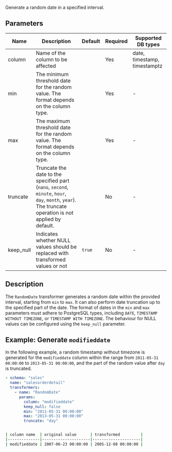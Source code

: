 Generate a random date in a specified interval.

## Parameters

| Name      | Description                                                                                                                                         | Default | Required | Supported DB types           |
|-----------|-----------------------------------------------------------------------------------------------------------------------------------------------------|---------|----------|------------------------------|
| column    | Name of the column to be affected                                                                                              |         | Yes      | date, timestamp, timestamptz |
| min       | The minimum threshold date for the random value. The format depends on the column type.                                                              |         | Yes      | -                            |
| max       | The maximum threshold date for the random value. The format depends on the column type.                                                             |         | Yes      | -                            |
| truncate  | Truncate the date to the specified part (`nano`, `second`, `minute`, `hour`, `day`, `month`, `year`). The truncate operation is not applied by default. |         | No       | -                            |
| keep_null | Indicates whether NULL values should be replaced with transformed values or not                                                                       | `true`  | No       | -                            |

## Description

The `RandomDate` transformer generates a random date within the provided interval, starting from `min` to `max`. It
can also perform date truncation up to the specified part of the date. The format of dates in the `min` and `max`
parameters must adhere to PostgreSQL types, including `DATE`, `TIMESTAMP WITHOUT TIMEZONE`,
or `TIMESTAMP WITH TIMEZONE`. The behaviour for NULL values can be configured using the `keep_null` parameter.

## Example: Generate `modifieddate`

In the following example, a random timestamp without timezone is generated for the `modifieddate` column within the range from
`2011-05-31 00:00:00` to `2013-05-31 00:00:00`, and the part of the random value after `day` is truncated.

``` yaml title="RandomDate transformer example"
- schema: "sales"
  name: "salesorderdetail"
  transformers:
    - name: "RandomDate"
      params:
        column: "modifieddate"
        keep_null: false
        min: "2011-05-31 00:00:00"
        max: "2013-05-31 00:00:00"
        truncate: "day"
```

```bash title="Expected result"

| column name  | original value      | transformed         |
|--------------|---------------------|---------------------|
| modifieddate | 2007-06-23 00:00:00 | 2005-12-08 00:00:00 |
```

